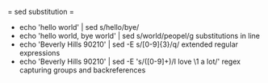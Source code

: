 = sed substitution =
* echo 'hello world' | sed s/hello/bye/
* echo 'hello world, bye world' | sed s/world/peopel/g
substitutions in line
* echo 'Beverly Hills 90210' | sed -E s/[0-9]{3}/q/
extended regular expressions
* echo 'Beverly Hills 90210' | sed -E 's/([0-9]+)/I love \1 a lot/'
regex capturing groups and backreferences
